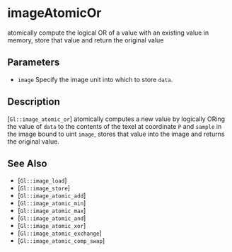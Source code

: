 # imageAtomicOr
atomically compute the logical OR of a value with an existing value in
  memory, store that value and return the original value

## Parameters
- `image`
  Specify the image unit into which to store `data`.

## Description
[`Gl::image_atomic_or`] atomically computes a new value by logically
  ORing the value of `data` to the contents of the texel at coordinate
  `P` and `sample` in the image bound to uint `image`, stores that value
  into the image and returns the original value.

## See Also
- [`Gl::image_load`]
- [`Gl::image_store`]
- [`Gl::image_atomic_add`]
- [`Gl::image_atomic_min`]
- [`Gl::image_atomic_max`]
- [`Gl::image_atomic_and`]
- [`Gl::image_atomic_xor`]
- [`Gl::image_atomic_exchange`]
- [`Gl::image_atomic_comp_swap`]
